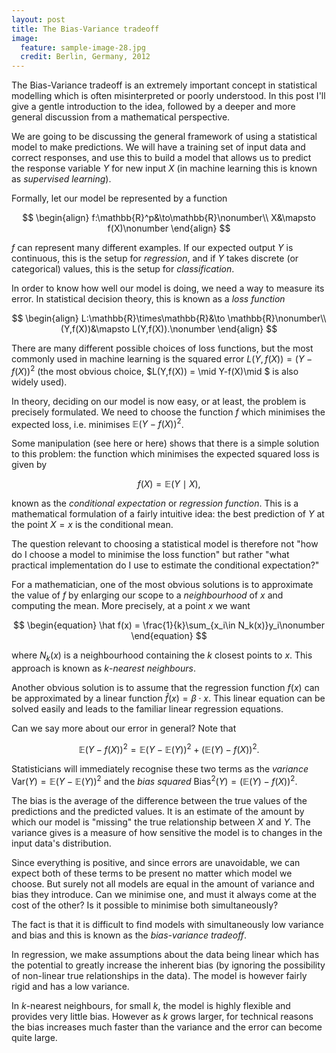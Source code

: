 ```yaml
---
layout: post
title: The Bias-Variance tradeoff
image:
  feature: sample-image-28.jpg
  credit: Berlin, Germany, 2012
---
```


The Bias-Variance tradeoff is an extremely important concept in statistical modelling which is often misinterpreted or poorly understood. In this post I'll give a gentle introduction to the idea, followed by a deeper and more general discussion from a mathematical perspective. 

We are going to be discussing the general framework of using a statistical model to make predictions. We will have a training set of input data and correct responses, and use this to build a model that allows us to predict the response variable $Y$ for new input $X$ (in machine learning this is known as *supervised learning*).

Formally, let our model be represented by a function

$$
\begin{align}
f:\mathbb{R}^p&\to\mathbb{R}\nonumber\\
X&\mapsto f(X)\nonumber
\end{align}
$$

$f$ can represent many different examples. If our expected output $Y$ is continuous, this is the setup for *regression*, and if $Y$ takes discrete (or categorical) values, this is the setup for *classification*. 

In order to know how well our model is doing, we need a way to measure its error. In statistical decision theory, this is known as a *loss function*

$$
\begin{align}
L:\mathbb{R}\times\mathbb{R}&\to \mathbb{R}\nonumber\\
(Y,f(X))&\mapsto L(Y,f(X)).\nonumber
\end{align}
$$

There are many different possible choices of loss functions, but the most commonly used in machine learning is the squared error $L(Y,f(X)) = (Y-f(X))^2$ (the most obvious choice, $L(Y,f(X)) = \mid Y-f(X)\mid $ is also widely used). 

In theory, deciding on our model is now easy, or at least, the problem is precisely formulated. We need to choose the function $f$ which minimises the expected loss, i.e. minimises $\mathbb{E}(Y-f(X))^2$. 

Some manipulation (see here or here) shows that there is a simple solution to this problem: the function which minimises the expected squared loss is given by

$$
\begin{equation}
f(X) = \mathbb{E}(Y\mid X),\nonumber
\end{equation}
$$

known as the *conditional expectation* or *regression function*. This is a mathematical formulation of a fairly intuitive idea: the best prediction of $Y$ at the point $X=x$ is the conditional mean. 

The question relevant to choosing a statistical model is therefore not "how do I choose a model to minimise the loss function" but rather "what practical implementation do I use to estimate the conditional expectation?"

For a mathematician, one of the most obvious solutions is to approximate the value of $f$ by enlarging our scope to a *neighbourhood* of $x$ and computing the mean. More precisely, at a point $x$ we want 

$$
\begin{equation}
\hat f(x) = \frac{1}{k}\sum_{x_i\in N_k(x)}y_i\nonumber
\end{equation}
$$

where $N_k(x)$ is a neighbourhood containing the $k$ closest points to $x$. This approach is known as $k$-*nearest neighbours*. 

Another obvious solution is to assume that the regression function $f(x)$ can be approximated by a linear function $\hat f(x) = \beta\cdot x$. This linear equation can be solved easily and leads to the familiar linear regression equations. 

Can we say more about our error in general? Note that 

$$
\begin{equation}
\mathbb{E}(Y-f(X))^2 = \mathbb{E}(Y-\mathbb{E}(Y))^2 + (\mathbb{E}(Y) - f(X))^2.\nonumber
\end{equation}
$$

Statisticians will immediately recognise these two terms as the *variance* $\mathrm{Var}(Y) = \mathbb{E}(Y-\mathbb{E}(Y))^2$ and the *bias squared* $\mathrm{Bias}^2(Y) = (\mathbb{E}(Y) - f(X))^2.$

The bias is the average of the difference between the true values of the predictions and the predicted values. It is an estimate of the amount by which our model is "missing" the true relationship between $X$ and $Y$. The variance gives is a measure of how sensitive the model is to changes in the input data's distribution. 

Since everything is positive, and since errors are unavoidable, we can expect both of these terms to be present no matter which model we choose. But surely not all models are equal in the amount of variance and bias they introduce. Can we minimise one, and must it always come at the cost of the other? Is it possible to minimise both simultaneously? 

The fact is that it is difficult to find models with simultaneously low variance and bias and this is known as the *bias-variance tradeoff*. 

In regression, we make assumptions about the data being linear which has the potential to greatly increase the inherent bias (by ignoring the possibility of non-linear true relationships in the data). The model is however fairly rigid and has a low variance.

In $k$-nearest neighbours, for small $k$, the model is highly flexible and provides very little bias. However as $k$ grows larger, for technical reasons the bias increases much faster than the variance and the error can become quite large. 










